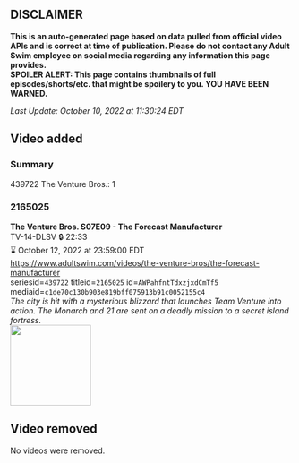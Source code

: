 ## DISCLAIMER
**This is an auto-generated page based on data pulled from official video APIs and is correct at time of publication. Please do not contact any Adult Swim employee on social media regarding any information this page provides.**  
**SPOILER ALERT: This page contains thumbnails of full episodes/shorts/etc. that might be spoilery to you. YOU HAVE BEEN WARNED.**  

_Last Update: October 10, 2022 at 11:30:24 EDT_
## Video added
### Summary
439722 The Venture Bros.: 1  
### 2165025
**The Venture Bros. S07E09 - The Forecast Manufacturer**  
TV-14-DLSV 🔒 22:33  
⌛ October 12, 2022 at 23:59:00 EDT  
https://www.adultswim.com/videos/the-venture-bros/the-forecast-manufacturer  
seriesid=`439722` titleid=`2165025` id=`AWPahfntTdxzjxdCmTf5` mediaid=`c1de70c130b903e819bff075913b91c0052155c4`  
_The city is hit with a mysterious blizzard that launches Team Venture into action. The Monarch and 21 are sent on a deadly mission to a secret island fortress._  
<a href="https://i.cdn.turner.com/adultswim/big/image-upload/thumbnails/thumb-2_image-15433569776002.jpg"><img src="https://i.cdn.turner.com/adultswim/big/image-upload/thumbnails/thumb-2_image-15433569776002.jpg" height="144px" /></a>
## Video removed
No videos were removed.  
